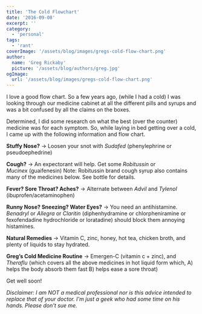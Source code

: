 ```yaml
---
title: 'The Cold Flowchart'
date: '2016-09-08'
excerpt: ''
category:
  - 'personal'
tags:
  - 'rant'
coverImage: '/assets/blog/images/gregs-cold-flow-chart.png'
author:
  name: 'Greg Rickaby'
  picture: '/assets/blog/authors/greg.jpg'
ogImage:
  url: '/assets/blog/images/gregs-cold-flow-chart.png'
---
```


I love a good flow chart. So a few years ago, (while I had a cold) I was looking through our medicine cabinet at all the different pills and syrups and was a bit confused by all the claims on the boxes.

Determined, I did some research on what the best (over the counter) medicine was for each symptom. So, while laying in bed getting over a cold, I came up with the following information and flow chart.

**Stuffy Nose?** -> Loosen your snot with *Sudafed* (phenylephrine or pseudoephedrine)

**Cough?** -> An expectorant will help. Get some *Robitussin* or *Mucinex* (guaifenesin) Note: Robitussin brand cough syrup also contains many of the medicines below. See bottle for details.

**Fever? Sore Throat? Aches?** -> Alternate between _Advil_ and *Tylenol* (ibuprofen/acetaminophen)

**Runny Nose? Sneezing? Water Eyes?** -> You need an antihistamine. _Benadryl_ or _Allegra_ or _Claritin_ (diphenhydramine or chlorpheniramine or fexofendadine hydrochloride or loratadine) should block them annoying histamines.

**Natural Remedies** -> Vitamin C, zinc, honey, hot tea, chicken broth, and plenty of liquids to stay hydrated.

**Greg’s Cold Medicine Routine** -> Emergen-C (vitamin c + zinc), and _Theraflu_ (which covers all the above medicines in hot liquid form which, A) helps the body absorb them fast B) helps ease a sore throat)

Get well soon!

_Disclaimer: I am NOT a medical professional nor is this advice intended to replace that of your doctor. I'm just a geek who had some time on his hands._ _Please don't sue me._
